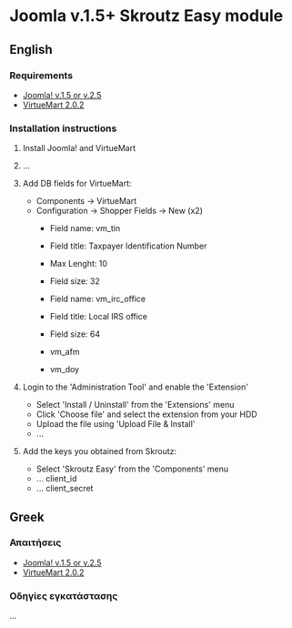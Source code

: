 Joomla v.1.5+ Skroutz Easy module
====================================

## English

### Requirements

 - [Joomla! v.1.5 or v.2.5](http://www.joomla.org)
 - [VirtueMart 2.0.2](http://virtuemart.net)

### Installation instructions

1. Install Joomla! and VirtueMart
2. ...
3. Add DB fields for VirtueMart:
    - Components -> VirtueMart
    - Configuration -> Shopper Fields -> New (x2)
        - Field name: vm_tin
        - Field title: Taxpayer Identification Number
        - Max Lenght: 10
        - Field size: 32

        - Field name: vm_irc_office
        - Field title: Local IRS office
        - Field size: 64

        - vm_afm
        - vm_doy

4. Login to the 'Administration Tool' and enable the 'Extension'
    - Select 'Install / Uninstall' from the 'Extensions' menu
    - Click 'Choose file' and select the extension from your HDD
    - Upload the file using 'Upload File & Install'
    - ...

5. Add the keys you obtained from Skroutz:
    - Select 'Skroutz Easy' from the 'Components' menu
    - ... client_id
    - ... client_secret

## Greek

### Απαιτήσεις

 - [Joomla! v.1.5 or v.2.5](http://www.joomla.org)
 - [VirtueMart 2.0.2](http://virtuemart.net)

### Οδηγίες εγκατάστασης

...
